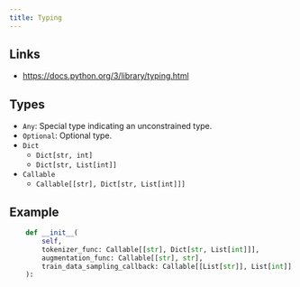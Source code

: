 ```yaml
---
title: Typing
---
```


## Links
- https://docs.python.org/3/library/typing.html

## Types
- `Any`: Special type indicating an unconstrained type.
- `Optional`: Optional type.
- `Dict`
  - `Dict[str, int]`
  - `Dict[str, List[int]]`
- `Callable`
  - `Callable[[str], Dict[str, List[int]]]`

## Example

```python
    def __init__(
        self,
        tokenizer_func: Callable[[str], Dict[str, List[int]]],
        augmentation_func: Callable[[str], str],
        train_data_sampling_callback: Callable[[List[str]], List[int]] = None,
    ):
```
